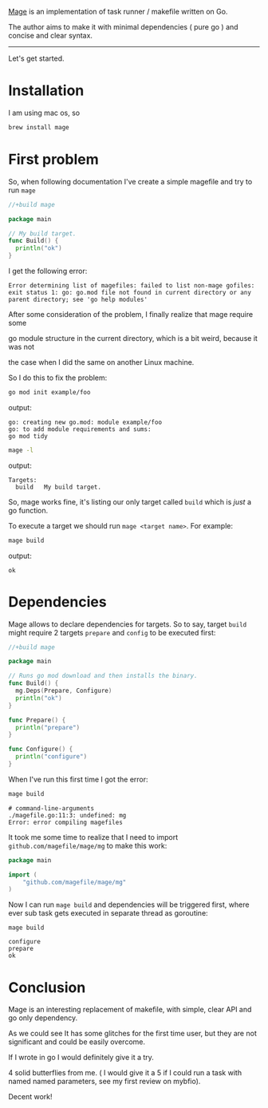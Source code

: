 [Mage](/project/mage/reviews) is an implementation of task runner / makefile written on Go. 

The author aims to make it with minimal dependencies ( pure go ) and concise and clear syntax. 

---

Let's get started.

# Installation

I am using mac os, so

```bash
brew install mage
```

# First problem

So, when following documentation I've create a simple magefile and try to run `mage`

```go
//+build mage

package main

// My build target.
func Build() {
  println("ok")
}
```

I get the following error:
 
```
Error determining list of magefiles: failed to list non-mage gofiles: exit status 1: go: go.mod file not found in current directory or any parent directory; see 'go help modules' 
```

After some consideration of the problem, I finally realize that mage require some

go module structure in the current directory, which is a bit weird, because it was not

the case when I did the same on another Linux machine.

So I do this to fix the problem:

```bash
go mod init example/foo
```

output:

    go: creating new go.mod: module example/foo
    go: to add module requirements and sums:
    go mod tidy


```bash
mage -l
```

output:

    Targets:
      build   My build target.

So, mage works fine, it's listing our only target called `build` which is _just_ a
go function.

To execute a target we should run `mage <target name>`. For example:

```bash
mage build
```

output:

    ok


# Dependencies

Mage allows to declare dependencies for targets. So to say, target `build` might require 
2 targets `prepare` and `config`  to be executed first:

```go
//+build mage

package main

// Runs go mod download and then installs the binary.
func Build() {
  mg.Deps(Prepare, Configure)
  println("ok")
}

func Prepare() {
  println("prepare")
}

func Configure() {
  println("configure")
}
```

When I've run this first time I got the error:

```bash
mage build
```

    # command-line-arguments
    ./magefile.go:11:3: undefined: mg
    Error: error compiling magefiles


It took me some time to realize that I need to import `github.com/magefile/mage/mg`
to make this work:


```go
package main

import (
    "github.com/magefile/mage/mg"
)
```

Now I can run `mage build` and dependencies will be triggered first, 
where ever sub task gets executed in separate thread as goroutine:

```
mage build
```


    configure
    prepare
    ok


# Conclusion

Mage is an interesting replacement of makefile, with simple, clear API and
go only dependency. 

As we could see It has some glitches for the first time user, but they are 
not significant and could be easily overcome.

If I wrote in go I would definitely give it a try. 

4 solid butterflies from me. ( I would give it a 5 if I could run a task with named 
named parameters, see my first review on mybfio).

Decent work!




